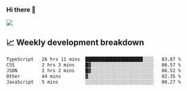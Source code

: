### Hi there 👋
<img align="center" src="https://github-readme-stats.vercel.app/api?username=Tumao727&show_icons=true&hide_title=true&theme=dracula" />


## 📈 Weekly development breakdown
<!--START_SECTION:waka-->

```txt
TypeScript   26 hrs 11 mins  █████████████████████░░░░   83.87 %
CSS          2 hrs 3 mins    █▓░░░░░░░░░░░░░░░░░░░░░░░   06.57 %
JSON         2 hrs 2 mins    █▓░░░░░░░░░░░░░░░░░░░░░░░   06.52 %
Other        44 mins         ▓░░░░░░░░░░░░░░░░░░░░░░░░   02.35 %
JavaScript   5 mins          ░░░░░░░░░░░░░░░░░░░░░░░░░   00.27 %
```

<!--END_SECTION:waka-->